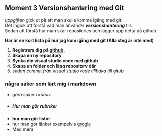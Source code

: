 ## Moment 3 Versionshantering med Git  
_uppgiften_ gick ut på att man skulle komma igång med git.  
Det ingick att förstå vad man använder **_versionshantering_** till.   
Sedan att förstå hur man skar repositories och lägger upp detta på github.

**Här är en kort lista på hur jag kom igång med git (Alla steg är inte med)**

1. **Registrera dig på [github](https://www.github.com/).**
2. **Skapa en ny repository**
3. **Synka din visual studio code med github**
4. **Skapa en folder och lägg repository där**
5. _sedan commit från visual studio code tillbaka till gitub_

### några saker som lärt mig i markdown

* _göra saker i kursiv_
* ##### Hur man gör rubriker 
* **hur man gör listor**
* hur man gör länkar exempelvis [google](https://www.google.com)
* Med mera 



   
